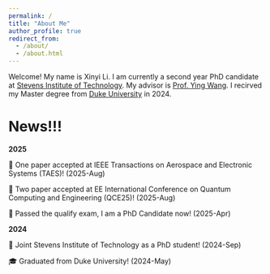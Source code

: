 ```yaml
---
permalink: /
title: "About Me"
author_profile: true
redirect_from: 
  - /about/
  - /about.html
---
```


Welcome! My name is Xinyi Li. I am currently a second year PhD candidate at [Stevens Institute of Technology](https://www.stevens.edu/). My advisor is [Prof. Ying Wang](https://www.stevens.edu/profile/ywang6). I recirved my Master degree from [Duke University](https://duke.edu/) in 2024.

News!!!
======

**2025**

:tada: One paper accepted at IEEE Transactions on Aerospace and Electronic Systems (TAES)! (2025-Aug)

:tada: Two paper accepted at EE International Conference on Quantum Computing and Engineering (QCE25)! (2025-Aug)

:clap: Passed the qualify exam, I am a PhD Candidate now! (2025-Apr)

**2024**

:school: Joint Stevens Institute of Technology as a PhD student! (2024-Sep)

:mortar_board: Graduated from Duke University! (2024-May)
